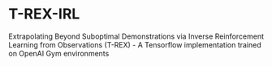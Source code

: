 # T-REX-IRL
Extrapolating Beyond Suboptimal Demonstrations via Inverse Reinforcement Learning from Observations (T-REX) - A Tensorflow implementation trained on OpenAI Gym environments
